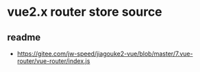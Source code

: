 # vue2.x router store source

## readme

- https://gitee.com/jw-speed/jiagouke2-vue/blob/master/7.vue-router/vue-router/index.js
